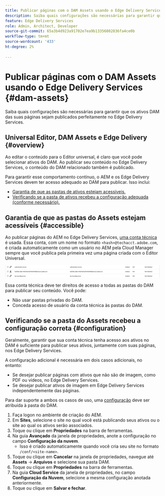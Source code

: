 ```yaml
---
title: Publicar páginas com o DAM Assets usando o Edge Delivery Services
description: Saiba quais configurações são necessárias para garantir que os ativos DAM das suas páginas sejam publicados perfeitamente no Edge Delivery Services.
feature: Edge Delivery Services
role: Admin, Architect, Developer
source-git-commit: 65a3b4d923a91702e7ea9b13356802836fa4ce0b
workflow-type: tm+mt
source-wordcount: '433'
ht-degree: 2%

---
```



# Publicar páginas com o DAM Assets usando o Edge Delivery Services {#dam-assets}

Saiba quais configurações são necessárias para garantir que os ativos DAM das suas páginas sejam publicados perfeitamente no Edge Delivery Services.

## Universal Editor, DAM Assets e Edge Delivery {#overview}

Ao editar o conteúdo para o Editor universal, é claro que você pode selecionar ativos do DAM. Ao publicar seu conteúdo no Edge Delivery Services, o conteúdo do DAM relacionado também é publicado.

Para garantir esse comportamento contínuo, o AEM e os Edge Delivery Services devem ter acesso adequado ao DAM para publicar. Isso inclui:

* [Garantia de que as pastas de ativos estejam acessíveis.](#accessible)
* [Verificando se a pasta de ativos recebeu a configuração adequada (conforme necessário).](#configuration)

## Garantia de que as pastas do Assets estejam acessíveis {#accessible}

Ao publicar páginas do AEM no Edge Delivery Services, [uma conta técnica](/help/implementing/developing/introduction/generating-access-tokens-for-server-side-apis.md) é usada. Essa conta, com um nome no formato `<hash>@techacct.adobe.com`, é criada automaticamente como um usuário no AEM pela Cloud Manager sempre que você publica pela primeira vez uma página criada com o Editor Universal.

![Conta técnica](/help/edge/wysiwyg-authoring/assets/dam-assets/technical-account.png)

Essa conta técnica deve ter direitos de acesso a todas as pastas do DAM para publicar seu conteúdo. Você pode:

* Não usar pastas privadas do DAM.
* Conceda acesso de usuário da conta técnica às pastas do DAM.

## Verificando se a pasta do Assets recebeu a configuração correta {#configuration}

Geralmente, garantir que sua conta técnica tenha acesso aos ativos no DAM é suficiente para publicar seus ativos, juntamente com suas páginas, nos Edge Delivery Services.

A configuração adicional é necessária em dois casos adicionais, no entanto:

* Se desejar publicar páginas com ativos que não são de imagem, como PDF ou vídeos, no Edge Delivery Services.
* Se desejar publicar ativos de imagem em Edge Delivery Services independentemente das páginas.

Para dar suporte a ambos os casos de uso, uma [configuração](/help/implementing/developing/introduction/configurations.md) deve ser atribuída à pasta do DAM.

1. Faça logon no ambiente de criação do AEM.
1. Em **Sites**, selecione o site no qual você está publicando seus ativos ou o site ao qual os ativos serão associados.
1. Toque ou clique em **Propriedades** na barra de ferramentas.
1. Na guia **Avançado** da janela de propriedades, anote a configuração no campo **Configuração da nuvem**.
   * Isso é criado automaticamente quando você cria seu site no formato `/conf/<site-name>`.
1. Toque ou clique em **Cancelar** na janela de propriedades, navegue até **Assets** -> **Arquivos** e selecione sua pasta DAM.
1. Toque ou clique em **Propriedades** na barra de ferramentas.
1. Na guia **Cloud Service** da janela de propriedades, no campo **Configuração da Nuvem**, selecione a mesma configuração anotada anteriormente.
1. Toque ou clique em **Salvar e fechar**.
